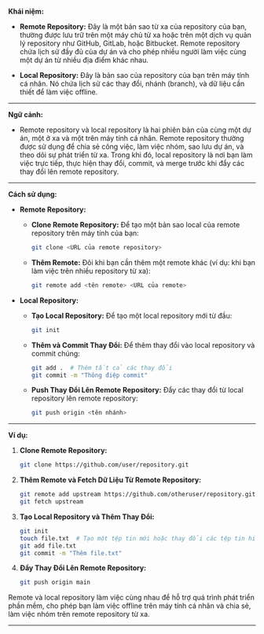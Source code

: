 **Khái niệm:**

- **Remote Repository:** Đây là một bản sao từ xa của repository của bạn, thường được lưu trữ trên một máy chủ từ xa hoặc trên một dịch vụ quản lý repository như GitHub, GitLab, hoặc Bitbucket. Remote repository chứa lịch sử đầy đủ của dự án và cho phép nhiều người làm việc cùng một dự án từ nhiều địa điểm khác nhau.

- **Local Repository:** Đây là bản sao của repository của bạn trên máy tính cá nhân. Nó chứa lịch sử các thay đổi, nhánh (branch), và dữ liệu cần thiết để làm việc offline.

---

**Ngữ cảnh:**

- Remote repository và local repository là hai phiên bản của cùng một dự án, một ở xa và một trên máy tính cá nhân. Remote repository thường được sử dụng để chia sẻ công việc, làm việc nhóm, sao lưu dự án, và theo dõi sự phát triển từ xa. Trong khi đó, local repository là nơi bạn làm việc trực tiếp, thực hiện thay đổi, commit, và merge trước khi đẩy các thay đổi lên remote repository.

---

**Cách sử dụng:**

- **Remote Repository:**

  - **Clone Remote Repository:** Để tạo một bản sao local của remote repository trên máy tính của bạn:
    ```bash
    git clone <URL của remote repository>
    ```
  - **Thêm Remote:** Đôi khi bạn cần thêm một remote khác (ví dụ: khi bạn làm việc trên nhiều repository từ xa):
    ```bash
    git remote add <tên remote> <URL của remote>
    ```

- **Local Repository:**
  - **Tạo Local Repository:** Để tạo một local repository mới từ đầu:
    ```bash
    git init
    ```
  - **Thêm và Commit Thay Đổi:** Để thêm thay đổi vào local repository và commit chúng:
    ```bash
    git add .  # Thêm tất cả các thay đổi
    git commit -m "Thông điệp commit"
    ```
  - **Push Thay Đổi Lên Remote Repository:** Đẩy các thay đổi từ local repository lên remote repository:
    ```bash
    git push origin <tên nhánh>
    ```

---

**Ví dụ:**

1. **Clone Remote Repository:**

   ```bash
   git clone https://github.com/user/repository.git
   ```

2. **Thêm Remote và Fetch Dữ Liệu Từ Remote Repository:**

   ```bash
   git remote add upstream https://github.com/otheruser/repository.git
   git fetch upstream
   ```

3. **Tạo Local Repository và Thêm Thay Đổi:**

   ```bash
   git init
   touch file.txt  # Tạo một tệp tin mới hoặc thay đổi các tệp tin hiện có
   git add file.txt
   git commit -m "Thêm file.txt"
   ```

4. **Đẩy Thay Đổi Lên Remote Repository:**
   ```bash
   git push origin main
   ```

Remote và local repository làm việc cùng nhau để hỗ trợ quá trình phát triển phần mềm, cho phép bạn làm việc offline trên máy tính cá nhân và chia sẻ, làm việc nhóm trên remote repository từ xa.

---

